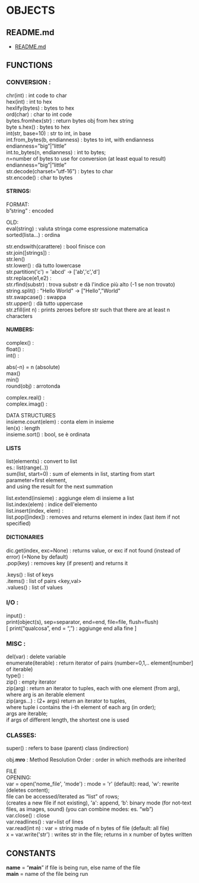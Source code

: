 # OBJECTS  
  
## README.md  
*	[README.md](./README.md)  

## FUNCTIONS
  
### CONVERSION :   
chr(int)		: int code to char  
hex(int)		: int to hex  
hexlify(bytes)		: bytes to hex  
ord(char)		: char to int code  
bytes.fromhex(str)	: return bytes obj from hex string  
byte 	s.hex()		: bytes to hex  
int(str, base=10)	: str to int, in base  
int.from_bytes(b, endianness)	: bytes to int, with endianness  
		endianness=”big”|”little”  
int.to_bytes(n, endianness)		: int to bytes;  
		n=number of bytes to use for conversion (at least equal to result)  
		endianness=”big”|”little”  
str.decode(charset=”utf-16”)	: bytes to char  
str.encode()			: char to bytes  
  
  
#### STRINGS:  
FORMAT:  
b”string” : encoded  
  
OLD:  
eval(string) : valuta stringa come espressione matematica  
sorted(lista...) : ordina  
  
str.endswith(carattere) : bool finisce con  
str.join([strings]) :  
str.len()  
str.lower() : dà tutto lowercase  
str.partition('c') = 'abcd' -> ['ab','c','d']  
str.replace(e1,e2) :   
str.rfind(substr) : trova substr e dà l'indice più alto (-1 se non trovato)  
string.split() : "Hello World" ->  ["Hello","World"  
str.swapcase() : swappa  
str.upper() : dà tutto uppercase  
str.zfill(int n) : prints zeroes before str such that there are at least n characters  
  
  
#### NUMBERS:  
complex() :  
float() :  
int() :  
  
abs(-n) = n (absolute)  
max()  
min()  
round(obj) : arrotonda  
  
complex.real() :  
complex.imag() :   
  
DATA STRUCTURES  
insieme.count(elem) : conta elem in insieme  
len(x) : length  
insieme.sort() : bool, se è ordinata  
  
  
#### LISTS  
list(elements) : convert to list  
	es.: list(range(..))  
sum(list, start=0) : sum of elements in list, starting from start parameter+first element,  
and using the result for the next summation  
  
list.extend(insieme) : aggiunge elem di insieme a list  
list.index(elem) : indice dell'elemento  
list.insert(index, elem) :  
list.pop([index]) : removes and returns element in index (last item if not specified)  
  
#### DICTIONARIES  
dic.get(index, exc=None) : returns value, or exc if not found (instead of error) (=None by default)  
.pop(key) : removes key (if present) and returns it  
  
.keys() : list of keys  
.items() : list of pairs <key,val>  
.values() : list of values  
  
### I/O :   
input()		:   
print(object(s), sep=separator, end=end, file=file, flush=flush)  
[ print(“qualcosa”, end = “,”) : aggiunge end alla fine ]  
  
### MISC :   
  
del(var)	: delete variable  
enumerate(iterable) : return iterator of pairs (number=0,1,.. element[number] of iterable)  
type()		:   
zip()		: empty iterator  
zip(arg)	: return an iterator to tuples, each with one element (from arg),  
		where arg is an iterable element  
zip(args…)	: (2+ args) return an iterator to tuples,  
where tuple i contains the i-th element of each arg (in order);  
args are iterable;  
if args of different length, the shortest one is used  
  
  
### CLASSES:  
super() : refers to base (parent) class (indirection)  
  
obj.__mro__ : Method Resolution Order : order in which methods are inherited  
  
FILE  
OPENING:  
var = open('nome_file', 'mode') : mode = 'r' (default): read, 'w': rewrite (deletes content);  
		file can be accessed/iterated as “list” of rows;  
		(creates a new file if not existing), 'a': append, ‘b’: binary mode				(for not-text files, as images, sound) (you can combine modes: es. “wb”)  
var.close() : close  
var.readlines() : var=list of lines  
var.read(int n) : var = string made of n bytes of file (default: all file)  
x = var.write('str') : writes str in the file; returns in x number of bytes written  
  
  



## CONSTANTS
  
__name__ = “__main__” if file is being run, else name of the file  
__main__ = name of the file being run  






